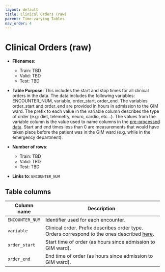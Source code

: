 ```yaml
---
layout: default
title: Clinical Orders (raw)
parent: Time-varying Tables
nav_order: 4
---
```


# Clinical Orders (raw)

- **Filenames**: 
    -	Train: TBD
    -	Valid: TBD
    -	Test: TBD


- **Table Purpose**: This includes the start and stop times for all clinical orders in the data. The data includes the following variables: ENCOUNTER_NUM, variable, order_start, order_end.  The variables order_start and order_end are provided in hours in admission to the GIM ward. The prefix to each value in the variable column describes the type of order (e.g: diet, telemetry, neuro, cardio, etc…). The values from the variable column is the value used to name columns in the [pre-processed data](./clinical-orders-preproc). Start and end times less than 0 are measurements that would have taken place before the patient was in the GIM ward (e.g. while in the emergency department). 
 
- **Number of rows**: 
    - Train: TBD
    -	Valid: TBD
    -	Test: TBD

- **Links to**: `ENCOUNTER_NUM`
 
 
## Table columns
 
| Column name |  Description |
| ----------- | ------------ |
| `ENCOUNTER_NUM` | Identifier used for each encounter. |
| `variable` | Clinical order. Prefix describes order type. Orders correspond to the ones described [here](./clinical-orders-preproc). | 
| `order_start` | Start time of order (as hours since admission to GIM ward). |
| `order_end` | End time of order (as hours since admission to GIM ward). |
